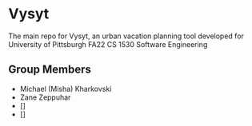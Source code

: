 # Vysyt
The main repo for Vysyt, an urban vacation planning tool developed for University of Pittsburgh FA22 CS 1530 Software Engineering
## Group Members
- Michael (Misha) Kharkovski
- Zane Zeppuhar
- []
- []
